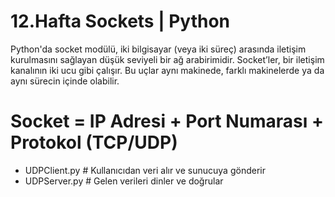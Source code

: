 # 12.Hafta Sockets | Python
Python'da socket modülü, iki bilgisayar (veya iki süreç) arasında iletişim kurulmasını sağlayan düşük seviyeli bir ağ arabirimidir. Socket’ler, bir iletişim kanalının iki ucu gibi çalışır. Bu uçlar aynı makinede, farklı makinelerde ya da aynı sürecin içinde olabilir.

# Socket = IP Adresi + Port Numarası + Protokol (TCP/UDP)

- UDPClient.py # Kullanıcıdan veri alır ve sunucuya gönderir
- UDPServer.py # Gelen verileri dinler ve doğrular
